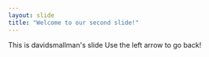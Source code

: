 ```yaml
---
layout: slide
title: "Welcome to our second slide!"
---
```

This is davidsmallman's slide
Use the left arrow to go back!
